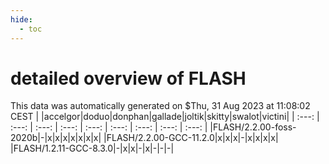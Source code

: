 ```yaml
---
hide:
  - toc
---
```


detailed overview of FLASH
==========================


This data was automatically generated on $Thu, 31 Aug 2023 at 11:08:02 CEST
| |accelgor|doduo|donphan|gallade|joltik|skitty|swalot|victini|
| :---: | :---: | :---: | :---: | :---: | :---: | :---: | :---: | :---: |
|FLASH/2.2.00-foss-2020b|-|x|x|x|x|x|x|x|
|FLASH/2.2.00-GCC-11.2.0|x|x|x|-|x|x|x|x|
|FLASH/1.2.11-GCC-8.3.0|-|x|x|-|x|-|-|-|
